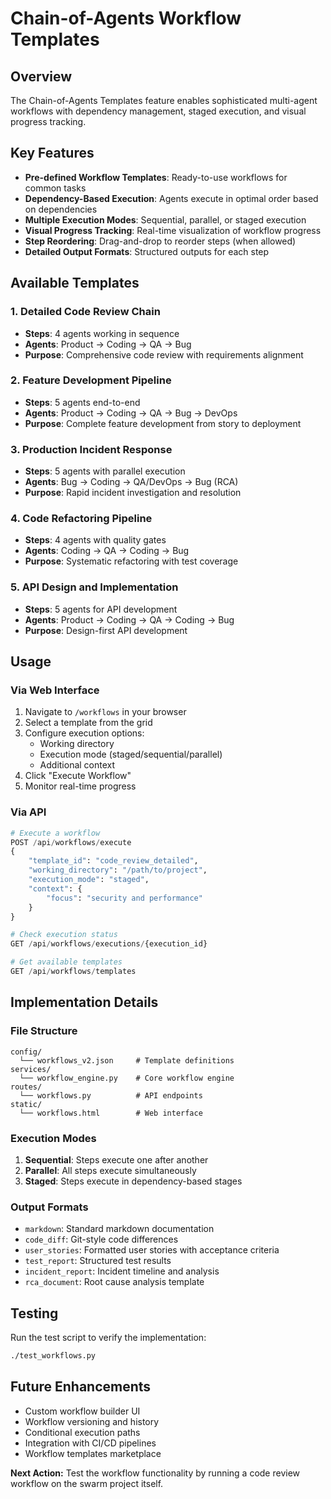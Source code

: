 # Chain-of-Agents Workflow Templates

## Overview
The Chain-of-Agents Templates feature enables sophisticated multi-agent workflows with dependency management, staged execution, and visual progress tracking.

## Key Features
- **Pre-defined Workflow Templates**: Ready-to-use workflows for common tasks
- **Dependency-Based Execution**: Agents execute in optimal order based on dependencies
- **Multiple Execution Modes**: Sequential, parallel, or staged execution
- **Visual Progress Tracking**: Real-time visualization of workflow progress
- **Step Reordering**: Drag-and-drop to reorder steps (when allowed)
- **Detailed Output Formats**: Structured outputs for each step

## Available Templates

### 1. Detailed Code Review Chain
- **Steps**: 4 agents working in sequence
- **Agents**: Product → Coding → QA → Bug
- **Purpose**: Comprehensive code review with requirements alignment

### 2. Feature Development Pipeline
- **Steps**: 5 agents end-to-end
- **Agents**: Product → Coding → QA → Bug → DevOps
- **Purpose**: Complete feature development from story to deployment

### 3. Production Incident Response
- **Steps**: 5 agents with parallel execution
- **Agents**: Bug → Coding → QA/DevOps → Bug (RCA)
- **Purpose**: Rapid incident investigation and resolution

### 4. Code Refactoring Pipeline
- **Steps**: 4 agents with quality gates
- **Agents**: Coding → QA → Coding → Bug
- **Purpose**: Systematic refactoring with test coverage

### 5. API Design and Implementation
- **Steps**: 5 agents for API development
- **Agents**: Product → Coding → QA → Coding → Bug
- **Purpose**: Design-first API development

## Usage

### Via Web Interface
1. Navigate to `/workflows` in your browser
2. Select a template from the grid
3. Configure execution options:
   - Working directory
   - Execution mode (staged/sequential/parallel)
   - Additional context
4. Click "Execute Workflow"
5. Monitor real-time progress

### Via API
```python
# Execute a workflow
POST /api/workflows/execute
{
    "template_id": "code_review_detailed",
    "working_directory": "/path/to/project",
    "execution_mode": "staged",
    "context": {
        "focus": "security and performance"
    }
}

# Check execution status
GET /api/workflows/executions/{execution_id}

# Get available templates
GET /api/workflows/templates
```

## Implementation Details

### File Structure
```
config/
  └── workflows_v2.json     # Template definitions
services/
  └── workflow_engine.py    # Core workflow engine
routes/
  └── workflows.py          # API endpoints
static/
  └── workflows.html        # Web interface
```

### Execution Modes
1. **Sequential**: Steps execute one after another
2. **Parallel**: All steps execute simultaneously
3. **Staged**: Steps execute in dependency-based stages

### Output Formats
- `markdown`: Standard markdown documentation
- `code_diff`: Git-style code differences
- `user_stories`: Formatted user stories with acceptance criteria
- `test_report`: Structured test results
- `incident_report`: Incident timeline and analysis
- `rca_document`: Root cause analysis template

## Testing
Run the test script to verify the implementation:
```bash
./test_workflows.py
```

## Future Enhancements
- Custom workflow builder UI
- Workflow versioning and history
- Conditional execution paths
- Integration with CI/CD pipelines
- Workflow templates marketplace

**Next Action:** Test the workflow functionality by running a code review workflow on the swarm project itself.